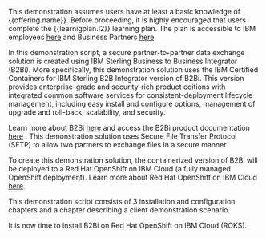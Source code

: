 This demonstration assumes users have at least a basic knowledge of {{offering.name}}. Before proceeding, it is highly encouraged that users complete the {{learnigplan.l2}} learning plan. The plan is accessible to IBM employees <a href="https://yourlearning.ibm.com/activity/PLAN-C22C127B3AEC" target="_blank">here</a> and Business Partners <a href="https://learn.ibm.com/course/view.php?id=11891" target="_blank">here</a>.

In this demonstration script, a secure partner-to-partner data exchange solution is created using IBM Sterling Business to Business Integrator (B2Bi). More specifically, this demonstration solution uses the IBM Certified Containers for IBM Sterling B2B Integrator version of B2Bi.  This version provides enterprise-grade and security-rich product editions with integrated common software services for consistent-deployment lifecycle management, including easy install and configure options, management of upgrade and roll-back, scalability, and security.

Learn more about B2Bi <a href="https://www.ibm.com/products/b2b-integrator" target="_blank">here</a> and access the B2Bi product documentation <a href="https://www.ibm.com/docs/en/b2b-integrator?topic=SS3JSW/sb2b_home/product_welcome_kc_b2bi.html" target="_blank">here</a> . This demonstration solution uses Secure File Transfer Protocol (SFTP) to allow two partners to exchange files in a secure manner.

To create this demonstration solution, the containerized version of B2Bi will be deployed to a Red Hat OpenShift on IBM Cloud (a fully managed OpenShift deployment).  Learn more about Red Hat OpenShift on IBM Cloud <a href="https://www.ibm.com/cloud/openshift" target="_blank">here</a>.

This demonstration script consists of 3 installation and configuration chapters and a chapter describing a client demonstration scenario.

It is now time to install B2Bi on Red Hat OpenShift on IBM Cloud (ROKS).
